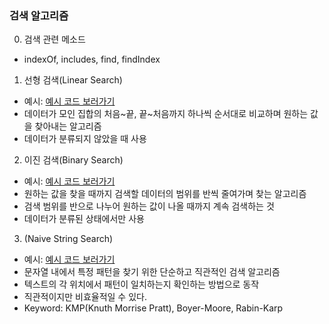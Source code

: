 ### 검색 알고리즘

0. 검색 관련 메소드

- indexOf, includes, find, findIndex

1. 선형 검색(Linear Search)

- 예시: [예시 코드 보러가기](./1-linearSearch.js)
- 데이터가 모인 집합의 처음~끝, 끝~처음까지 하나씩 순서대로 비교하며 원하는 값을 찾아내는 알고리즘
- 데이터가 분류되지 않았을 때 사용

2. 이진 검색(Binary Search)

- 예시: [예시 코드 보러가기](./2-binarySearch.js)
- 원하는 값을 찾을 때까지 검색할 데이터의 범위를 반씩 줄여가며 찾는 알고리즘
- 검색 범위를 반으로 나누어 원하는 값이 나올 때까지 계속 검색하는 것
- 데이터가 분류된 상태에서만 사용

3. (Naive String Search)

- 예시: [예시 코드 보러가기](./3-naiveStringSearch.js)
- 문자열 내에서 특정 패턴을 찾기 위한 단순하고 직관적인 검색 알고리즘
- 텍스트의 각 위치에서 패턴이 일치하는지 확인하는 방법으로 동작
- 직관적이지만 비효율적일 수 있다.
- Keyword: KMP(Knuth Morrise Pratt), Boyer-Moore, Rabin-Karp
